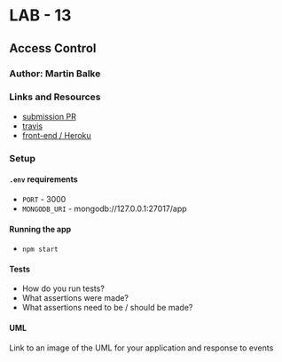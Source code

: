 # LAB - 13

## Access Control

### Author: Martin Balke

### Links and Resources
* [submission PR](http://xyz.com)
* [travis](http://xyz.com)
* [front-end / Heroku](https://martin-lab-13.herokuapp.com/)



### Setup
#### `.env` requirements
* `PORT` - 3000
* `MONGODB_URI` - mongodb://127.0.0.1:27017/app

#### Running the app
* `npm start`

  
#### Tests
* How do you run tests?
* What assertions were made?
* What assertions need to be / should be made?

#### UML
Link to an image of the UML for your application and response to events
